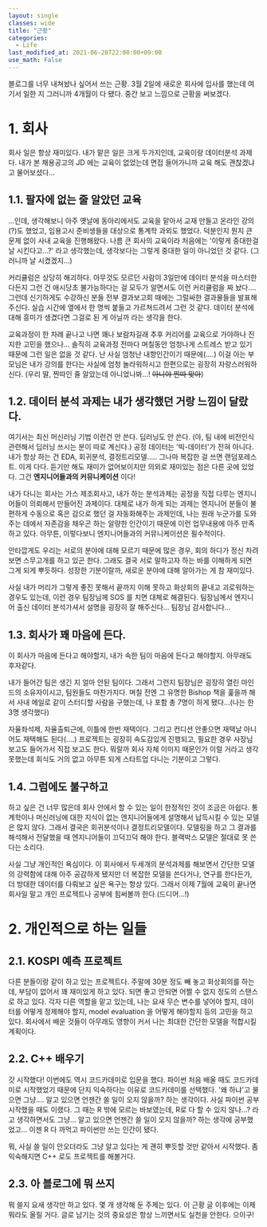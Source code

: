 ```yaml
---
layout: single
classes: wide
title: "근황"
categories:
  - Life
last_modified_at: 2021-06-28T22:00:00+09:00
use_math: False
---
```


블로그를 너무 내쳐놨나 싶어서 쓰는 근황. 3월 2일에 새로운 회사에 입사를 했는데 여기서 일한 지 그러니까 4개월이 다 됐다. 중간 보고 느낌으로 근황을 써보겠다.

# 1. 회사

회사 일은 항상 재미있다. 내가 맡은 일은 크게 두가지인데, 교육이랑 데이터분석 과제다. 내가 본 채용공고의 JD 에는 교육이 없었는데 면접 들어가니까 교육 해도 괜찮겠냐고 물어보셨다... 

## 1.1. 팔자에 없는 줄 알았던 교육

...인데, 생각해보니 아주 옛날에 동아리에서도 교육을 맡아서 교재 만들고 온라인 강의(?)도 했었고, 임용고시 준비생들을 대상으로 통계학 과외도 했었다. 덕분인지 뭔지 큰 문제 없이 사내 교육을 진행해왔다. 나름 큰 회사의 교육이라 처음에는 '이렇게 중대한걸 날 시킨다고...?' 라고 생각했는데, 생각보다는 그렇게 중대한 일이 아니었던 것 같다. (그러니까 날 시켰겠지...) 

커리큘럼은 상당히 해괴하다. 아무것도 모르던 사람이 3일만에 데이터 분석을 마스터한다든지 그런 건 애시당초 불가능하다는 걸 모두가 알면서도 이런 커리큘럼을 짜 놨다.... 그런데 신기하게도 수강하신 분들 전부 결과보고회 때에는 그럴싸한 결과물들을 발표해 주신다. 실습 시간에 옆에서 한 명씩 붙들고 가르쳐드려서 그런 것 같다. 데이터 분석에 대해 흥미가 생겼다면 그걸로 된 게 아닐까 라는 생각을 한다.

교육과정이 한 차례 끝나고 나면 꽤나 보람차길래 추후 커리어를 교육으로 가야하나 진지한 고민을 했으나... 솔직히 교육과정 전마다 며칠동안 엄청나게 스트레스 받고 있기 때문에 그런 일은 없을 것 같다. 난 사실 엄청난 내향인간이기 때문에(....) 이걸 아는 부모님은 내가 강의를 한다는 사실에 엄청 놀라워하시고 한편으로는 굉장히 자랑스러워하신다. (우리 딸, 찐따인 줄 알았는데 아니었나봐...! ~~아니야 찐따 맞아~~)

## 1.2. 데이터 분석 과제는 내가 생각했던 거랑 느낌이 달랐다.

여기서는 최신 머신러닝 기법 이런건 안 쓴다. 딥러닝도 안 쓴다. (아, 팀 내에 비전인식 관련해서 딥러닝 쓰시는 분이 따로 계신다.) 공정 데이터는 '빅-데이터'가 전혀 아니다. 내가 항상 하는 건 EDA, 회귀분석, 결정트리모델..... 그나마 복잡한 걸 쓰면 랜덤포레스트. 이게 다다. 듣기만 해도 재미가 없어보이지만 의외로 재미있는 점은 다른 곳에 있었다. 그건 **엔지니어들과의 커뮤니케이션** 이다!

내가 다니는 회사는 가스 제조회사고, 내가 하는 분석과제는 공정을 직접 다루는 엔지니어들이 의뢰해서 만들어진 과제이다. 대체로 내가 하게 되는 과제는 엔지니어 분들이 불편하게 수동으로 혹은 감으로 했던 걸 자동화해주는 과제인데, 나는 원래 누군가를 도와주는 데에서 자존감을 채우곤 하는 알량한 인간이기 때문에 이런 업무내용에 아주 만족하고 있다. 아무튼, 이렇다보니 엔지니어들과의 커뮤니케이션은 필수적이다. 

안타깝게도 우리는 서로의 분야에 대해 모르기 때문에 많은 경우, 회의 하다가 정신 차려보면 스무고개를 하고 있곤 한다. 그래도 결국 서로 말하고자 하는 바를 이해하게 되면 그게 되게 뿌듯하다. 성장한 기분이랄까, 새로운 분야에 대해 알아가는 게 참 재미있다. 

사실 내가 머리가 그렇게 좋진 못해서 끝까지 이해 못하고 화상회의 끝내고 괴로워하는 경우도 있는데, 이런 경우 팀장님께 SOS 를 치면 대체로 해결된다. 팀장님께서 엔지니어 출신 데이터 분석가셔서 설명을 굉장히 잘 해주신다... 팀장님 감사합니다...

## 1.3. 회사가 꽤 마음에 든다.

이 회사가 마음에 든다고 해야할지, 내가 속한 팀이 마음에 든다고 해야할지. 아무래도 후자같다. 

내가 들어간 팀은 생긴 지 얼마 안된 팀이다. 그래서 그런지 팀장님은 굉장히 열린 마인드의 소유자이시고, 팀원들도 마찬가지다. 며칠 전엔 그 유명한 Bishop 책을 훑을까 해서 사내 메일로 같이 스터디할 사람을 구했는데, 나 포함 총 7명이 하게 됐다...(나는 한 3명 생각했다) 

자율좌석제, 자율출퇴근에, 이틀에 한번 재택이다. 그리고 컨디션 안좋으면 재택날 아니어도 재택해도 된다(....) 프로젝트는 굉장히 속도감있게 진행되고, 필요한 경우 사장님 보고도 들어가서 직접 보고도 한다. 뭐랄까 회사 자체 이미지 때문인가 이럴 거라고 생각 못했는데 회식도 거의 없고 아무튼 되게 스타트업 다니는 기분이고 그렇다. 

## 1.4. 그럼에도 불구하고 

하고 싶은 건 너무 많은데 회사 안에서 할 수 있는 일이 한정적인 것이 조금은 아쉽다. 통계학이나 머신러닝에 대한 지식이 없는 엔지니어들에게 설명해서 납득시킬 수 있는 모델은 많지 않다. 그래서 결국은 회귀분석이나 결정트리모델이다. 모델링을 하고 그 결과를 해석해서 전달했을 때 엔지니어들이 끄덕끄덕 해야 한다. 블랙박스 모델은 절대로 못 쓴다는 소리다.

사실 그냥 개인적인 욕심이다. 이 회사에서 두세개의 분석과제를 해보면서 간단한 모델의 강력함에 대해 아주 공감하게 됐지만 더 복잡한 모델을 쓴다거나, 연구를 한다든가, 더 방대한 데이터를 다뤄보고 싶은 욕구는 항상 있다. 그래서 이제 7월에 교육이 끝나면 회사일 말고 개인 프로젝트나 공부에 힘써볼까 한다.(드디어...!) 

# 2. 개인적으로 하는 일들

## 2.1. KOSPI 예측 프로젝트

다른 분들이랑 같이 하고 있는 프로젝트다. 주말에 30분 정도 빼 놓고 화상회의를 하는데, 부담이 없어서 꽤 재미있게 하고 있다. 되면 좋고 안되면 어쩔 수 없지 정도의 스탠스로 하고 있다. 각자 다른 역할을 맡고 있는데, 나는 요새 무슨 변수를 넣어야 할지, 데이터를 어떻게 정제해야 할지, model evaluation 을 어떻게 해야할지 등의 고민을 하고 있다. 회사에서 배운 것들이 아무래도 영향이 커서 나는 최대한 간단한 모델을 적합시킬 계획이다.

## 2.2. C++ 배우기

갓 시작했다! 이번에도 역시 코드카데미로 입문을 했다. 파이썬 처음 배울 때도 코드카데미로 시작했었기 때문에 단지 익숙하다는 이유로 코드카데미를 선택했다. '왜 하냐'고 물으면 그냥.... 알고 있으면 언젠간 쓸 일이 오지 않을까? 하는 생각이다. 사실 파이썬 공부 시작했을 때도 이랬다. 그 때는 R 밖에 모르는 바보였는데, R로 다 할 수 있지 않나...? 라고 생각하면서도 그냥... 알고 있으면 언젠간 쓸 일이 오지 않을까? 하는 생각에 공부했었고... 이젠 R 다 까먹고 파이썬만 쓰는 인간이 됐다. 

뭐, 사실 쓸 일이 안오더라도 그냥 알고 있다는 게 괜히 뿌듯할 것만 같아서 시작했다. 좀 익숙해지면 C++ 로도 프로젝트를 해볼거다.

## 2.3. 아 블로그에 뭐 쓰지

뭐 쓸지 요새 생각만 하고 있다. 몇 개 생각해 둔 주제는 있다. 이 근황 글 이후에는 이제 뭐라도 올릴 거다. 글로 남기는 것의 중요성은 항상 느끼면서도 실천을 안한다. 으이구!